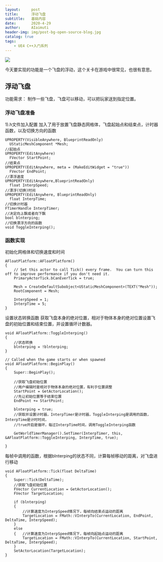 ```yaml
---
layout:     post
title:      浮动飞盘
subtitle:   基础内容
date:       2020-4-29
author:     AIaimuti
header-img: img/post-bg-open-source-blog.jpg
catalog: true
tags:
    - UE4 C++入门系列
---
```

![](https://raw.githubusercontent.com/AIaimuti/aiaimuti.github.io/blob/master/Gif/FloatPlatform_out.gif)

今天要实现的功能是一个飞盘的浮动，这个关卡在游戏中很常见，也很有意思。
## 浮动飞盘
功能需求： 制作一些飞盘，飞盘可以移动，可以把玩家送到指定位置。
### 浮动飞盘准备
1).h文件加入配置
加入了用于放置飞盘静态网格体，飞盘起始点和结束点，计时器函数，以及切换方向的函数
```
UPROPERTY(VisibleAnywhere, BlueprintReadOnly)
  UStaticMeshComponent *Mesh;
//起始点
UPROPERTY(EditAnywhere)
  FVector StartPoint;
//结束点
UPROPERTY(EditAnywhere, meta = (MakeEditWidget = "true"))
  FVector EndPoint;
//漂浮速度
UPROPERTY(EditAnywhere,BlueprintReadOnly)
  float InterpSpeed;
//漂浮(切换)时间
UPROPERTY(EditAnywhere, BlueprintReadOnly)
  float InterpTime;
//切换计时器
FTimerHandle InterpTimer;
//决定向上飘或者向下飘
bool blnterping;
//切换漂浮方向的函数
void ToggleInterping();

```
### 函数实现
初始化网格体和切换速度和时间
```
AFloatPlatform::AFloatPlatform()
{
 	// Set this actor to call Tick() every frame.  You can turn this off to improve performance if you don't need it.
	PrimaryActorTick.bCanEverTick = true;

	Mesh = CreateDefaultSubobject<UStaticMeshComponent>(TEXT("Mesh"));
	RootComponent = Mesh;

	InterpSpeed = 1;
	InterpTime = 5;
}
```
设置状态转换函数
获取飞盘本身的绝对位置，相对于物体本身的绝对位置设置飞盘的初始位置和结束位置，并设置循环计数器。
```
void AFloatPlatform::ToggleInterping()
{
	//状态转换
	blnterping = !blnterping;
}

// Called when the game starts or when spawned
void AFloatPlatform::BeginPlay()
{
	Super::BeginPlay();

	//获取飞盘初始位置
	//用户编辑时是相对于物体本身的绝对位置，有利于位置调整
	StartPoint = GetActorLocation();
	//先让初始位置等于结束位置
	EndPoint += StartPoint;

	blnterping = true;
	//获取并设置计时器，InterpTimer是计时器，ToggleInterping是调用的函数，InterpTime是计时时间，
	//true开启是循环，每过InterpTime时间，调用ToggleInterping函数
  
	GetWorldTimerManager().SetTimer(InterpTimer, this, &AFloatPlatform::ToggleInterping, InterpTime, true);
	
}
```
每帧中调用的函数，根据blnterping的状态不同，计算每帧移动的距离，对飞盘进行移动
```
void AFloatPlatform::Tick(float DeltaTime)
{
	Super::Tick(DeltaTime);
	//获取飞盘初始位置
	FVector CurrentLocation = GetActorLocation();
	FVector TargetLocation;

	if (blnterping)
	{
		//计算速度为InterpSpeed情况下，每帧向结束点运动的距离
		TargetLocation = FMath::VInterpTo(CurrentLocation, EndPoint, DeltaTime, InterpSpeed);
	}
	else
	{	//计算速度为InterpSpeed情况下，每帧向起始点运动的距离
		TargetLocation = FMath::VInterpTo(CurrentLocation, StartPoint, DeltaTime, InterpSpeed);	
	}
	SetActorLocation(TargetLocation);
}
```

